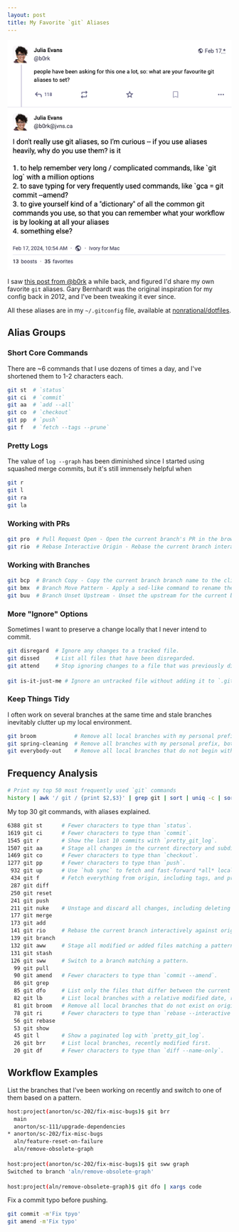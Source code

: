 ```yaml
---
layout: post
title: My Favorite `git` Aliases
---
```


<img src='image.png' alt='A photo of a cat.'  />



I saw [this post from @b0rk](https://social.jvns.ca/@b0rk/111947630524025209) a while back, and figured I'd share my own favorite `git` aliases. Gary Bernhardt was the original inspiration for my config back in 2012, and I've been tweaking it ever since.

All these aliases are in my `~/.gitconfig` file, available at [nonrational/dotfiles](https://github.com/nonrational/dotfiles).

## Alias Groups

### Short Core Commands

There are ~6 commands that I use dozens of times a day, and I've shortened them to 1-2 characters each.

```sh
git st  # `status`
git ci  # `commit`
git aa  # `add --all`
git co  # `checkout`
git pp  # `push`
git f   # `fetch --tags --prune`
```

### Pretty Logs

The value of `log --graph` has been diminished since I started using squashed merge commits, but it's still immensely helpful when

```sh
git r
git l
git ra
git la
```

### Working with PRs

```sh
git pro  # Pull Request Open - Open the current branch's PR in the browser, using `hub`.
git rio  # Rebase Interactive Origin - Rebase the current branch interactively against `origin/main`.
```

### Working with Branches

```sh
git bcp  # Branch Copy - Copy the current branch branch name to the clipboard.
git bmx  # Branch Move Pattern - Apply a sed-like command to rename the current branch.
git buu  # Branch Unset Upstream - Unset the upstream for the current branch, if renaming a branch post-push.
```

### More "Ignore" Options

Sometimes I want to preserve a change locally that I never intend to commit.

```sh
git disregard  # Ignore any changes to a tracked file.
git dissed     # List all files that have been disregarded.
git attend     # Stop ignoring changes to a file that was previously disregarded.

git is-it-just-me # Ignore an untracked file without adding it to `.gitignore`.
```

### Keep Things Tidy

I often work on several branches at the same time and stale branches inevitably clutter up my local environment.

```sh
git broom            # Remove all local branches with my personal prefix that do not exist on origin.
git spring-cleaning  # Remove all branches with my personal prefix, both remote and local.
git everybody-out    # Remove all local branches that do not begin with my personal prefix.
```


## Frequency Analysis

```sh
# Print my top 50 most frequently used `git` commands
history | awk '/ git / {print $2,$3}' | grep git | sort | uniq -c | sort -r | head -n30
```

My top 30 git commands, with aliases explained.

```sh
6388 git st      # Fewer characters to type than `status`.
1619 git ci      # Fewer characters to type than `commit`.
1545 git r       # Show the last 10 commits with `pretty_git_log`.
1507 git aa      # Stage all changes in the current directory and subdirectories.
1469 git co      # Fewer characters to type than `checkout`.
1277 git pp      # Fewer characters to type than `push`.
 932 git up      # Use `hub sync` to fetch and fast-forward *all* local branches, not just the current one.
 434 git f       # Fetch everything from origin, including tags, and prune deleted branches.
 287 git diff
 250 git reset
 241 git push
 211 git nuke    # Unstage and discard all changes, including deleting untracked files.
 177 git merge
 173 git add
 141 git rio     # Rebase the current branch interactively against origin/main.
 139 git branch
 132 git aww     # Stage all modified or added files matching a pattern.
 131 git stash
 126 git sww     # Switch to a branch matching a pattern.
  99 git pull
  90 git amend   # Fewer characters to type than `commit --amend`.
  86 git grep
  85 git dfo     # List only the files that differ between the current HEAD and origin/main.
  82 git lb      # List local branches with a relative modified date, recently modified first.
  81 git broom   # Remove all local branches that do not exist on origin.
  78 git ri      # Fewer characters to type than `rebase --interactive`.
  56 git rebase
  53 git show
  45 git l       # Show a paginated log with `pretty_git_log`.
  26 git brr     # List local branches, recently modified first.
  20 git df      # Fewer characters to type than `diff --name-only`.
```

## Workflow Examples

List the branches that I've been working on recently and switch to one of them based on a pattern.

```sh
host:project(anorton/sc-202/fix-misc-bugs)$ git brr
  main
  anorton/sc-111/upgrade-dependencies
* anorton/sc-202/fix-misc-bugs
  aln/feature-reset-on-failure
  aln/remove-obsolete-graph

host:project(anorton/sc-202/fix-misc-bugs)$ git sww graph
Switched to branch 'aln/remove-obsolete-graph'

host:project(aln/remove-obsolete-graph)$ git dfo | xargs code
```

Fix a commit typo before pushing.

```sh
git commit -m'Fix tpyo'
git amend -m'Fix typo'
```
